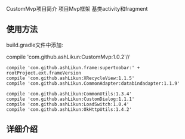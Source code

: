 CustomMvp项目简介
    项目Mvp框架
    基类activity和fragment
## 使用方法

build.gradle文件中添加:

   compile 'com.github.ashLikun:CustomMvp:1.0.2'//

    compile 'com.github.ashLikun.frame:supertoobar:' + rootProject.ext.frameVersion
    compile 'com.github.ashLikun:XRecycleView:1.1.5'
    compile 'com.github.ashLikun.CommonAdapter:databindadapter:1.1.9'

    compile 'com.github.ashLikun:CommonUtils:1.3.4'
    compile 'com.github.ashLikun:CustomDialog:1.1.1'
    compile 'com.github.ashLikun:LoadSwitch:1.0.4'
    compile 'com.github.ashLikun:OkHttpUtils:1.4.2'

## 详细介绍
